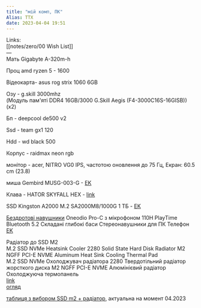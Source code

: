```yaml
---
title: "мій комп, ПК"
Alias: ТТХ
date: 2023-04-04 19:51
---
```

Links:  
[[notes/zero/00 Wish List]]  
—  
Мать Gigabyte A-320m-h

Проц amd ryzen 5 - 1600

Відеокарта-  asus rog strix 1060 6GB

Озу - g.skill 3000mhz  
	(Модуль пам'яті DDR4 16GB/3000 G.Skill Aegis (F4-3000C16S-16GISB)) (x2)

Бп - deepcool de500 v2

Ssd - team gx1 120

Hdd - wd black 500

Корпус - raidmax neon rgb

монітор -  acer, NITRO VG0 IPS, частотою оновлення до 75 Гц, Екран: 60.5 cm (23.8)

миша Gembird MUSG-003-G - [EK](https://ek.ua/ua/GEMBIRD-MUSG-003-G.htm) 

Клава - HATOR SKYFALL HEX -  [link](https://hator.gg/ua/keyboards/skyfall-hex/)

SSD Kingston A2000 M.2 SA2000M8/1000G 1 ТБ - [EK](https://ek.ua/ua/KINGSTON-SA2000M8-1000G.htm)

[Бездротові навушники](https://www.aliexpress.com/item/1005002068507443.html?srcSns=sns_Copy&spreadType=socialShare&bizType=ProductDetail&social_params=60292294992&aff_fcid=3f05cecd2b334853a944c3fb7c155102-1680027694904-06282-_EJSkKIR&tt=MG&aff_fsk=_EJSkKIR&aff_platform=default&sk=_EJSkKIR&aff_trace_key=3f05cecd2b334853a944c3fb7c155102-1680027694904-06282-_EJSkKIR&shareId=60292294992&businessType=ProductDetail&platform=AE&terminal_id=771982ca218f41149b818356ec38463f&afSmartRedirect=y) Oneodio Pro-C з мікрофоном 110H PlayTime Bluetooth 5.2 Складані глибокі баси Стереонавушники для ПК Телефон [EK](https://ek.ua/ua/ONEODIO-STUDIO-WIRELESS-PRO-C.htm)  

Радіатор до SSD M2  
	M.2 SSD NVMe Heatsink Cooler 2280 Solid State Hard Disk Radiator M2 NGFF PCI-E NVME Aluminum Heat Sink Cooling Thermal Pad  
	M.2 SSD NVMe Охолоджувач радіатора 2280 Твердотільний радіатор жорсткого диска M2 NGFF PCI-E NVME Алюмінієвий радіатор Охолоджуюча термопанель  
	[link](https://www.aliexpress.com/item/1005002007083881.html?af=194920_1&cv=43257825&cn=42rrf49ojetncmtdy5dbhq4nf2br3im6&dp=v5_42rrf49ojetncmtdy5dbhq4nf2br3im6&utm_source=epn&utm_medium=cpa&utm_campaign=194920_1&utm_content=43257825&product_id=1005002007083881&afref=https%3A%2F%2Fwww.youtube.com&aff_fcid=95591a0d4fc641b99373db4035556d44-1678641756829-08173-_Eu3hxhH&tt=API&aff_fsk=_Eu3hxhH&aff_platform=api-new-link-generate&sk=_Eu3hxhH&aff_trace_key=95591a0d4fc641b99373db4035556d44-1678641756829-08173-_Eu3hxhH&terminal_id=771982ca218f41149b818356ec38463f&afSmartRedirect=y)  
	[огляд](https://www.youtube.com/watch?v=koKoS3fFXl8)

[таблиця з вибором SSD m2 + радіатор](https://docs.google.com/spreadsheets/d/1yfvjLtVzOzH80liy4rrir38Z8Bqb8vcnpDfJpOjg5YM/edit?usp=sharing), актуальна на момент 04.2023

